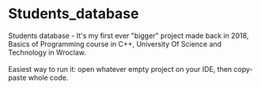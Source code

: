 # Students_database
Students database - It's my first ever "bigger" project made back in 2018, Basics of Programming course in C++, University Of Science and Technology in Wroclaw.
<br /><br />
Easiest way to run it: open whatever empty project on your IDE, then copy-paste whole code.
